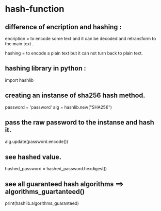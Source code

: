 # hash-function

## difference of encription and hashing :

encription = to encode some text and it can be decoded and retransform to the main text .

hashing = to encode a plain text but it can not turn back to plain text.

## hashing library in python :
import hashlib


## creating an instanse of sha256 hash method.
password = 'password'
alg = hashlib.new("SHA256")


## pass the raw password to the instanse and hash it.
alg.update(password.encode())


## see hashed value.
hashed_password = hashed_password.hexdigest()


## see all guaranteed hash algorithms ==> algorithms_guartanteed()
print(hashlib.algorithms_guaranteed)
